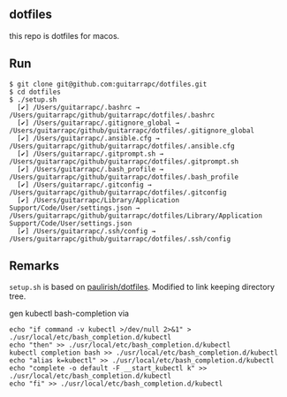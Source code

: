## dotfiles

this repo is dotfiles for macos.

## Run

```shell
$ git clone git@github.com:guitarrapc/dotfiles.git
$ cd dotfiles
$ ./setup.sh
  [✔] /Users/guitarrapc/.bashrc → /Users/guitarrapc/github/guitarrapc/dotfiles/.bashrc
  [✔] /Users/guitarrapc/.gitignore_global → /Users/guitarrapc/github/guitarrapc/dotfiles/.gitignore_global
  [✔] /Users/guitarrapc/.ansible.cfg → /Users/guitarrapc/github/guitarrapc/dotfiles/.ansible.cfg
  [✔] /Users/guitarrapc/.gitprompt.sh → /Users/guitarrapc/github/guitarrapc/dotfiles/.gitprompt.sh
  [✔] /Users/guitarrapc/.bash_profile → /Users/guitarrapc/github/guitarrapc/dotfiles/.bash_profile
  [✔] /Users/guitarrapc/.gitconfig → /Users/guitarrapc/github/guitarrapc/dotfiles/.gitconfig
  [✔] /Users/guitarrapc/Library/Application Support/Code/User/settings.json → /Users/guitarrapc/github/guitarrapc/dotfiles/Library/Application Support/Code/User/settings.json
  [✔] /Users/guitarrapc/.ssh/config → /Users/guitarrapc/github/guitarrapc/dotfiles/.ssh/config
```

## Remarks

`setup.sh` is based on [paulirish/dotfiles](https://github.com/paulirish/dotfiles).
Modified to link keeping directory tree.

gen kubectl bash-completion via

```
echo "if command -v kubectl >/dev/null 2>&1" > ./usr/local/etc/bash_completion.d/kubectl
echo "then" >> ./usr/local/etc/bash_completion.d/kubectl
kubectl completion bash >> ./usr/local/etc/bash_completion.d/kubectl
echo "alias k=kubectl" >> ./usr/local/etc/bash_completion.d/kubectl
echo "complete -o default -F __start_kubectl k" >> ./usr/local/etc/bash_completion.d/kubectl
echo "fi" >> ./usr/local/etc/bash_completion.d/kubectl
```